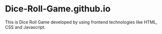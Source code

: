 # Dice-Roll-Game.github.io
This is Dice Roll Game  developed by using frontend technologies like HTML, CSS and Javascript. 

